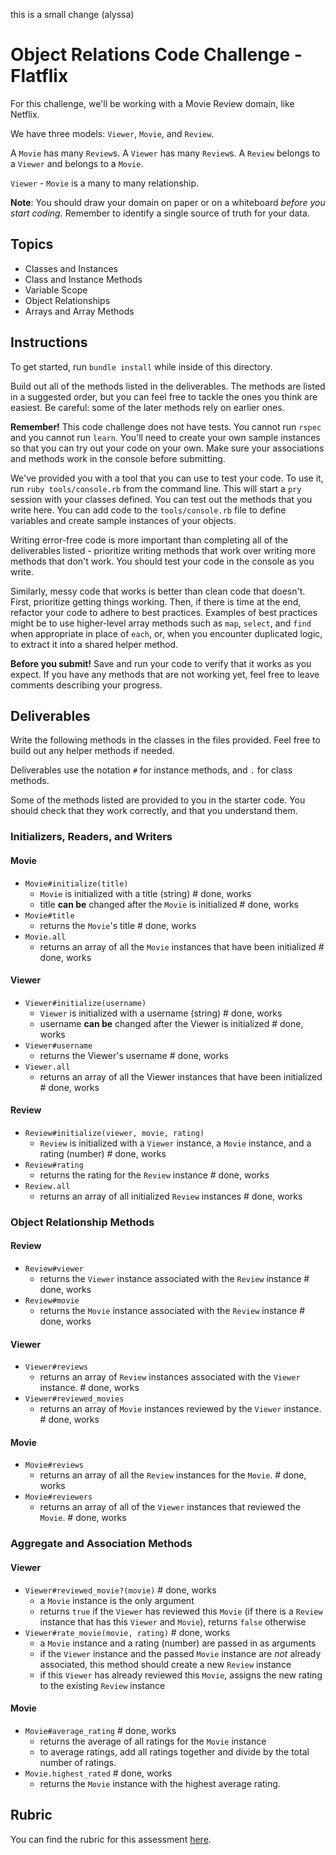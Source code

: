 this is a small change (alyssa)

# Object Relations Code Challenge - Flatflix

For this challenge, we'll be working with a Movie Review domain, like Netflix.

We have three models: `Viewer`, `Movie`, and `Review`.

A `Movie` has many `Review`s. A `Viewer` has many `Review`s. A `Review` belongs to a `Viewer` and belongs to a `Movie`.

`Viewer` - `Movie` is a many to many relationship.

**Note**: You should draw your domain on paper or on a whiteboard _before you start coding_. Remember to identify a single source of truth for your data.

## Topics

- Classes and Instances
- Class and Instance Methods
- Variable Scope
- Object Relationships
- Arrays and Array Methods

## Instructions

To get started, run `bundle install` while inside of this directory.

Build out all of the methods listed in the deliverables. The methods are listed in a suggested order, but you can feel free to tackle the ones you think are easiest. Be careful: some of the later methods rely on earlier ones.

**Remember!** This code challenge does not have tests. You cannot run `rspec` and you cannot run `learn`. You'll need to create your own sample instances so that you can try out your code on your own. Make sure your associations and methods work in the console before submitting.

We've provided you with a tool that you can use to test your code. To use it, run `ruby tools/console.rb` from the command line. This will start a `pry` session with your classes defined. You can test out the methods that you write here. You can add code to the `tools/console.rb` file to define variables and create sample instances of your objects.

Writing error-free code is more important than completing all of the deliverables listed - prioritize writing methods that work over writing more methods that don't work. You should test your code in the console as you write.

Similarly, messy code that works is better than clean code that doesn't. First, prioritize getting things working. Then, if there is time at the end, refactor your code to adhere to best practices. Examples of best practices might be to use higher-level array methods such as `map`, `select`, and `find` when appropriate in place of `each`, or, when you encounter duplicated logic, to extract it into a shared helper method.

**Before you submit!** Save and run your code to verify that it works as you expect. If you have any methods that are not working yet, feel free to leave comments describing your progress.

## Deliverables

Write the following methods in the classes in the files provided. Feel free to build out any helper methods if needed.

Deliverables use the notation `#` for instance methods, and `.` for class methods.

Some of the methods listed are provided to you in the starter code. You should check that they work correctly, and that you understand them.

### Initializers, Readers, and Writers

#### Movie

- `Movie#initialize(title)`
  - `Movie` is initialized with a title (string) # done, works
  - title **can be** changed after the `Movie` is initialized # done, works
- `Movie#title`
  - returns the `Movie`'s title # done, works
- `Movie.all`
  - returns an array of all the `Movie` instances that have been initialized # done, works

#### Viewer

- `Viewer#initialize(username)`
  - `Viewer` is initialized with a username (string) # done, works
  - username **can be** changed after the Viewer is initialized # done, works
- `Viewer#username`
  - returns the Viewer's username # done, works
- `Viewer.all`
  - returns an array of all the Viewer instances that have been initialized # done, works

#### Review

- `Review#initialize(viewer, movie, rating)`
  - `Review` is initialized with a `Viewer` instance, a `Movie` instance, and a rating (number) # done, works
- `Review#rating`
  - returns the rating for the `Review` instance # done, works
- `Review.all`
  - returns an array of all initialized `Review` instances # done, works

### Object Relationship Methods

#### Review

- `Review#viewer`
  - returns the `Viewer` instance associated with the `Review` instance # done, works
- `Review#movie`
  - returns the `Movie` instance associated with the `Review` instance # done, works

#### Viewer

- `Viewer#reviews`
  - returns an array of `Review` instances associated with the `Viewer` instance. # done, works
- `Viewer#reviewed_movies`
  - returns an array of `Movie` instances reviewed by the `Viewer` instance. # done, works

#### Movie

- `Movie#reviews`
  - returns an array of all the `Review` instances for the `Movie`. # done, works
- `Movie#reviewers`
  - returns an array of all of the `Viewer` instances that reviewed the `Movie`. # done, works

### Aggregate and Association Methods

#### Viewer

- `Viewer#reviewed_movie?(movie)` # done, works
  - a `Movie` instance is the only argument
  - returns `true` if the `Viewer` has reviewed this `Movie` (if there is a `Review` instance that has this `Viewer` and `Movie`), returns `false` otherwise
- `Viewer#rate_movie(movie, rating)` # done, works
  - a `Movie` instance and a rating (number) are passed in as arguments
  - if the `Viewer` instance and the passed `Movie` instance are _not_ already associated, this method should create a new `Review` instance
  - if this `Viewer` has already reviewed this `Movie`, assigns the new rating to the existing `Review` instance

#### Movie

- `Movie#average_rating` # done, works
  - returns the average of all ratings for the `Movie` instance
  - to average ratings, add all ratings together and divide by the total number of ratings.
- `Movie.highest_rated` # done, works
  - returns the `Movie` instance with the highest average rating.

## Rubric

You can find the rubric for this assessment [here](https://github.com/learn-co-curriculum/se-rubrics/blob/master/module-1.md).
